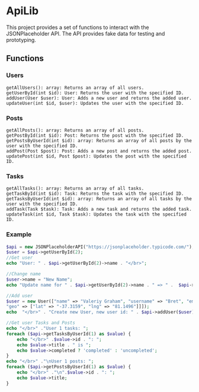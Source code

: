 
# ApiLib

This project provides a set of functions to interact with the JSONPlaceholder API. The API provides fake data for testing and prototyping.

## Functions

### Users

    getAllUsers(): array: Returns an array of all users.
    getUserById(int $id): User: Returns the user with the specified ID.
    addUser(User $user): User: Adds a new user and returns the added user.
    updateUser(int $id, $user): Updates the user with the specified ID.

### Posts

    getAllPosts(): array: Returns an array of all posts.
    getPostById(int $id): Post: Returns the post with the specified ID.
    getPostsByUserId(int $id): array: Returns an array of all posts by the user with the specified ID.
    addPost(Post $post): Post: Adds a new post and returns the added post.
    updatePost(int $id, Post $post): Updates the post with the specified ID.

### Tasks

    getAllTasks(): array: Returns an array of all tasks.
    getTaskById(int $id): Task: Returns the task with the specified ID.
    getTasksByUserId(int $id): array: Returns an array of all tasks by the user with the specified ID.
    addTask(Task $task): Task: Adds a new task and returns the added task.
    updateTask(int $id, Task $task): Updates the task with the specified ID.


### Example

```php
$api = new JSONPlaceholderAPI("https://jsonplaceholder.typicode.com/");
$user = $api->getUserById(2);
//Get user
echo "User: " . $api->getUserById(2)->name . "</br>";

//Change name
$user->name = "New Name";
echo "Update name for " . $api->getUserById(2)->name . " => " .  $api->updateUser(2, $user)->name  . "</br>";

//Add user
$user = new User(["name" => "Valeriy Graham", "username" => "Bret", "email" => "Sincere@april.biz", "address" => ["street" => "Kulas Light", "suite" => "Apt. 556", "city" => "Gwenborough", "zipcode" => "92998-3874", 
"geo" => ["lat" => "-37.3159", "lng" => "81.1496"]]]);
echo  "</br>" . "Create new User, new user id: " . $api->addUser($user)->id;

//Get user Tasks and Posts
echo "</br>" ."User 1 tasks: ";
foreach ($api->getTasksByUserId(1) as $value) {
    echo "</br>" .$value->id . ": ";
    echo $value->title . " is ";
    echo $value->completed ? 'completed' : 'uncompleted';
}
echo "</br>" ."\nUser 1 posts: ";
foreach ($api->getPostsByUserId(1) as $value) {
    echo "</br>" ."\n".$value->id . ": ";
    echo $value->title;
}
```